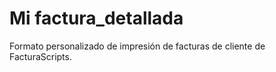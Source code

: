 # Mi factura_detallada
Formato personalizado de impresión de facturas de cliente de FacturaScripts.
